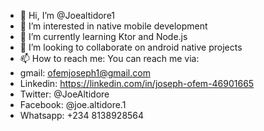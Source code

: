 - 👋 Hi, I’m @Joealtidore1
- 👀 I’m interested in native mobile development
- 🌱 I’m currently learning Ktor and Node.js
- 💞️ I’m looking to collaborate on android native projects
- 📫 How to reach me: You can reach me via: 
- gmail: ofemjoseph1@gmail.com
- Linkedin: https://linkedin.com/in/joseph-ofem-46901665
- Twitter: @JoeAltidore
- Facebook: @joe.altidore.1
- Whatsapp: +234 8138928564
<!---
Joealtidore1/Joealtidore1 is a ✨ special ✨ repository because its `README.md` (this file) appears on your GitHub profile.
You can click the Preview link to take a look at your changes.
--->
